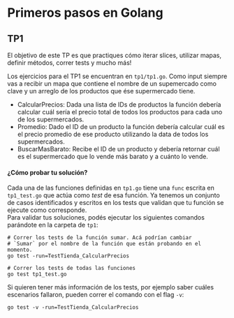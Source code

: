 # Primeros pasos en Golang

## TP1
El objetivo de este TP es que practiques cómo iterar slices, utilizar mapas, definir métodos, correr tests y mucho más!

Los ejercicios para el TP1 se encuentran en `tp1/tp1.go`. Como input siempre vas a recibir un mapa que contiene el nombre de un supemercado como clave y un arreglo de los productos que ése supermercado tiene.

* CalcularPrecios: Dada una lista de IDs de productos la función debería calcular cuál sería el precio total de todos los productos para cada uno de los supermercados.
* Promedio: Dado el ID de un producto la función debería calcular cuál es el precio promedio de ese producto utilizando la data de todos los supermercados.
* BuscarMasBarato: Recibe el ID de un producto y debería retornar cuál es el supermercado que lo vende más barato y a cuánto lo vende.

#### ¿Cómo probar tu solución?
Cada una de las funciones definidas en `tp1.go` tiene una `func` escrita en `tp1_test.go` que actúa como *test* de esa función. Ya tenemos un conjunto de casos identificados y escritos en los tests que validan que tu función se ejecute como corresponde.  
Para validar tus soluciones, podés ejecutar los siguientes comandos parándote en la carpeta de `tp1`:
```
# Correr los tests de la función sumar. Acá podrían cambiar
# `Sumar` por el nombre de la función que están probando en el momento.
go test -run=TestTienda_CalcularPrecios

# Correr los tests de todas las funciones
go test tp1_test.go
```

Si quieren tener más información de los tests, por ejemplo saber cuáles escenarios fallaron, pueden correr el comando con el flag `-v`:
```
go test -v -run=TestTienda_CalcularPrecios
```
